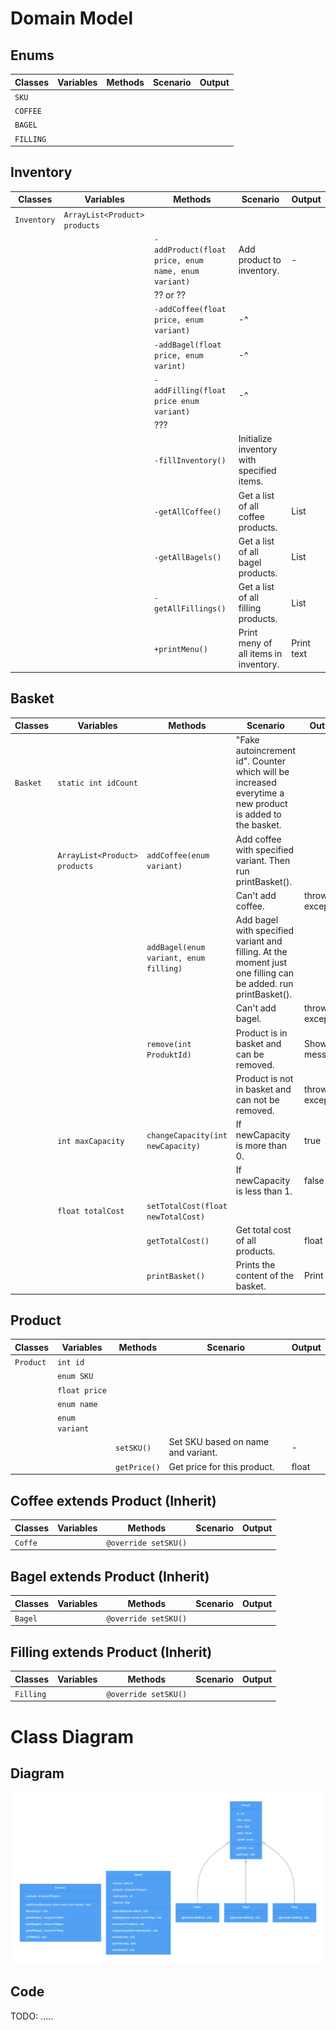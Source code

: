 # Domain Model

## Enums
| Classes   | Variables | Methods | Scenario | Output |
|-----------|-----------|---------|----------|--------|
| `SKU`     |           |         |          |        |
| `COFFEE`  |           |         |          |        |
| `BAGEL`   |           |         |          |        |
| `FILLING` |           |         |          |        |

## Inventory
| Classes     | Variables                     | Methods                                             | Scenario                                   | Output     |
|-------------|-------------------------------|-----------------------------------------------------|--------------------------------------------|------------|
| `Inventory` | `ArrayList<Product> products` |                                                     |                                            |            |
|             |                               | `-addProduct(float price, enum name, enum variant)` | Add product to inventory.                  | -          |
|             |                               | ?? or ??                                            |                                            |            |
|             |                               | `-addCoffee(float price, enum variant)`             | -^                                         |            |
|             |                               | `-addBagel(float price, enum varint)`               | -^                                         |            |
|             |                               | `-addFilling(float price enum variant)`             | -^                                         |            |
|             |                               | ???                                                 |                                            |            |
|             |                               | `-fillInventory()`                                  | Initialize inventory with specified items. |            |
|             |                               | `-getAllCoffee()`                                   | Get a list of all coffee products.         | List       |
|             |                               | `-getAllBagels()`                                   | Get a list of all bagel products.          | List       |
|             |                               | `-getAllFillings()`                                 | Get a list of all filling products.        | List       |
|             |                               | `+printMenu()`                                      | Print meny of all items in inventory.      | Print text |

## Basket
| Classes  | Variables                     | Methods                                | Scenario                                                                                                      | Output          |
|----------|-------------------------------|----------------------------------------|---------------------------------------------------------------------------------------------------------------|-----------------|
| `Basket` | `static int idCount`          |                                        | "Fake autoincrement id". Counter which will be increased everytime a new product is added to the basket.      |                 |
|          | `ArrayList<Product> products` | `addCoffee(enum variant)`              | Add coffee with specified variant. Then run printBasket().                                                    |                 |
|          |                               |                                        | Can't add coffee.                                                                                             | throw exception |
|          |                               | `addBagel(enum variant, enum filling)` | Add bagel with specified variant and filling. At the moment just one filling can be added. run printBasket(). |                 |
|          |                               |                                        | Can't add bagel.                                                                                              | throw exception |
|          |                               | `remove(int ProduktId)`                | Product is in basket and can be removed.                                                                      | Show message    |
|          |                               |                                        | Product is not in basket and can not be removed.                                                              | throw exception |
|          | `int maxCapacity`             | `changeCapacity(int newCapacity)`      | If newCapacity is more than 0.                                                                                | true            |
|          |                               |                                        | If newCapacity is less than 1.                                                                                | false           |
|          | `float totalCost`             | `setTotalCost(float newTotalCost)`     |                                                                                                               |                 |
|          |                               | `getTotalCost()`                       | Get total cost of all products.                                                                               | float           |
|          |                               | `printBasket()`                        | Prints the content of the basket.                                                                             | Print text      |

## Product
| Classes   | Variables      | Methods      | Scenario                           | Output |
|-----------|----------------|--------------|------------------------------------|--------|
| `Product` | `int id`       |              |                                    |        |
|           | `enum SKU`     |              |                                    |        |  
|           | `float price`  |              |                                    |        |
|           | `enum name`    |              |                                    |        |
|           | `enum variant` |              |                                    |        |
|           |                | `setSKU()`   | Set SKU based on name and variant. | -      |
|           |                | `getPrice()` | Get price for this product.        | float  |

## Coffee extends Product (Inherit)
| Classes | Variables | Methods              | Scenario                            | Output |
|---------|-----------|----------------------|-------------------------------------|--------|
| `Coffe` |           | `@override setSKU()` |                                     |        |  

## Bagel extends Product (Inherit)
| Classes | Variables | Methods               | Scenario                            | Output |
|---------|-----------|-----------------------|-------------------------------------|--------|
| `Bagel` |           | `@override setSKU()`  |                                     |        |  

## Filling extends Product (Inherit)
| Classes   | Variables | Methods               | Scenario                            | Output |
|-----------|-----------|-----------------------|-------------------------------------|--------|
| `Filling` |           | `@override setSKU()`  |                                     |        |  

# Class Diagram
## Diagram
![Class Diagram](/assets/images/gleek_class-diagram.png)

## Code
TODO: .....

